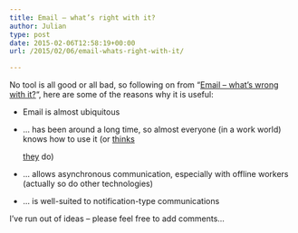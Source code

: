 ```yaml
---
title: Email – what’s right with it?
author: Julian
type: post
date: 2015-02-06T12:58:19+00:00
url: /2015/02/06/email-whats-right-with-it/

---
```

No tool is all good or all bad, so following on from &#8220;[Email – what&#8217;s wrong with it?][1]&#8220;, here are some of the reasons why it is useful: 

  * Email is almost ubiquitous 
  * … has been around a long time, so almost everyone (in a work world) knows how to use it (or [thinks][2]
			  
    [they][3] do) 
  * … allows asynchronous communication, especially with offline workers (actually so do other technologies) 
  * … is well-suited to notification-type communications 

I&#8217;ve run out of ideas – please feel free to add comments…

 [1]: https://www.synesthesia.co.uk/2015/02/06/email-whats-wrong-with-it/
 [2]: http://www.wsj.com/articles/SB105405850262272400
 [3]: http://www.shoosmiths.co.uk/client-resources/legal-updates/Going-viral-misuse-of-work-emails-4789.aspx